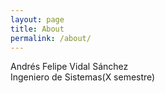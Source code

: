 ```yaml
---
layout: page
title: About
permalink: /about/
---
```


Andrés Felipe Vidal Sánchez
<br>
Ingeniero de Sistemas(X semestre)

<a href="https://www.linkedin.com/in/felipevidalsan/" target="_blank">
  <img src="/blog/_img/linkedin.png" alt="" />
</a>